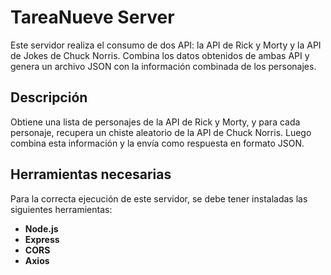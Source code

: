 # TareaNueve Server

Este servidor realiza el consumo de dos API: la API de Rick y Morty y la API de Jokes de Chuck Norris. Combina los datos obtenidos de ambas API y genera un archivo JSON con la información combinada de los personajes.

## Descripción

Obtiene una lista de personajes de la API de Rick y Morty, y para cada personaje, recupera un chiste aleatorio de la API de Chuck Norris. Luego combina esta información y la envía como respuesta en formato JSON.

## Herramientas necesarias

Para la correcta ejecución de este servidor, se debe tener instaladas las siguientes herramientas:

- **Node.js**
- **Express**
- **CORS**
- **Axios**

